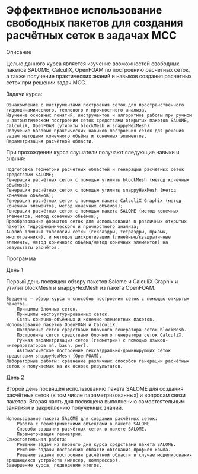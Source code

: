 Эффективное использование свободных пакетов для создания расчётных сеток в задачах МСС
===============
Описание

Целью данного курса является изучение возможностей свободных пакетов SALOME, CalculiX, OpenFOAM по построению расчетных сеток, а также получение практических знаний и навыков создания расчетных сеток при решении задач МСС.

Задачи курса:

    Ознакомление с инструментами построения сеток для пространственного гидродинамического, теплового и прочностного анализа.
    Изучение основных понятий, инструментов и алгоритмов работы при ручном и автоматическом построении сеток средствами открытых пакетов SALOME, CalculiX, OpenFOAM (утилиты blockMesh и snappyHexMesh).
    Получение базовых практических навыков построения сеток для решения задач методами конечного объёма и конечных элементов.
    Параметризация расчётной области.

При прохождении курса слушатели получают следующие навыки и знания:

    Подготовка геометрии расчётных областей и генерации расчётных сеток средствами SALOME;
    Генерация расчётных сеток с помощью утилиты blockMesh (метод конечных объёмов);
    Генерация расчётных сеток с помощью утилиты snappyHexMesh (метод конечных объёмов);
    Генерация расчётных сеток с помощью пакета CalculiX Graphix (метод конечных элементов, метод конечных объёмов);
    Генерация расчётных сеток с помощью пакета SALOME (метод конечных элементов, метод конечных объёмов);
    Преобразование форматов сеток для использования в различных открытых пакетах гидродинамического и прочностного анализа;
    Анализ влияния топологии сетки (гексаэдры, тетраэдры, призмы, многогранники), и методов дискретизации (линейные/квадратичные элементы, метод конечного объёма/метод конечных элементов) на результаты расчётов.

Программа

День 1

Первый день посвящен обзору пакетов Salome и CalculiX Graphix и утилит blockMesh и snappyHexMesh из пакета OpenFOAM.

    Введение — обзор курса и способов построения сеток с помощью открытых пакетов.
        Принципы блочных сеток.
        Принципы неструктурированных сеток.
        Связь конечно-объёмных и конечно-элементных пакетов.
    Использование пакетов OpenFOAM и CalculiX.
        Построение сеток средствами блочного генератора сеток blockMesh.
        Построение сеток средствами блочного генератора сеток CalculiX.
        Ручная параметризация сеток (геометрии) с помощью языков-интерпретаторов m4, bash, perl.
        Автоматическое построение гексаэдрально-доминирующих сеток средствами snappyHexMesh (OpenFOAM).
    Лабораторные работы: сравнение различных способов генерации расчётных сеток и получаемых на их основе результатов.

День 2

Второй день посвящён использованию пакета SALOME для создания расчётных сеток (в том числе параметризованных) и вопросам связи пакетов. Вторая часть дня посвящена выполнению самостоятельным занятиям и закреплению полученных знаний.

    Использование пакета SALOME для создания расчётных сеток:
        Работа с геометрическими объектами в пакете SALOME.
        Способы создания расчётных сеток в пакете SALOME.
        Параметризация геометрии.
    Самостоятельная работа:
        Решение задач из первого дня курса средствами пакета SALOME.
        Решение задачи построения области обтекания профиля крыла.
        Решение задачи построения расчётной области в случае моделирования вращающихся устройств (миксер, компрессор).
    Завершение курса, подведение итогов.
